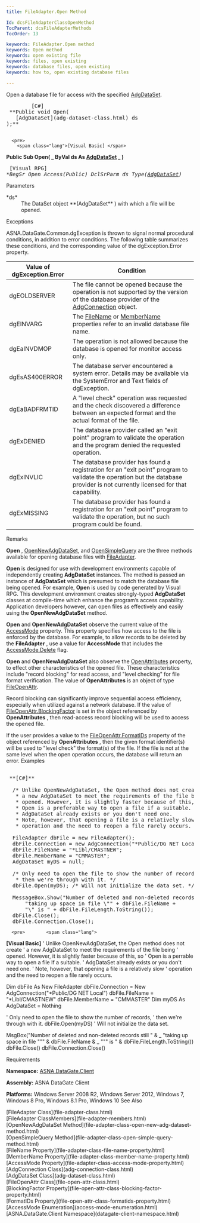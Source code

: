 ```yaml
---
title: FileAdapter.Open Method

Id: dcsFileAdapterClassOpenMethod
TocParent: dcsFileAdapterMethods
TocOrder: 13

keywords: FileAdapter.Open method
keywords: Open method
keywords: open existing file
keywords: files, open existing
keywords: database files, open existing
keywords: how to, open existing database files

---
```


Open a database file for access with the specified [AdgDataSet](adg-dataset-class.html).
<pre>
        <span class="lang">[C#]</span>
 **Public void Open(
   [AdgDataSet](adg-dataset-class.html) ds
);** 
      </pre>
      <pre>
        <span class="lang">[Visual Basic] </span>
 **Public Sub Open( _
   ByVal ds As [AdgDataSet](adg-dataset-class.html) _
)** 
      </pre>
      <pre class="prettyprint">
        <span class="lang">[Visual RPG]</span>
 **BegSr Open Access(*Public)
   DclSrParm ds Type([AdgDataSet](adg-dataset-class.html))** 
      </pre>

Parameters

<dl>
        <dt>
 *ds* 
        </dt>
        <dd>The DataSet object **(AdgDataSet** ) with which a file will be 
						opened.
					</dd>
</dl>

Exceptions

ASNA.DataGate.Common.dgException is thrown to signal normal procedural conditions, in addition to error conditions. The following table summarizes these conditions, and the corresponding value of the dgException.Error property.
<br />



| Value of dgException.Error | Condition |
| ---- | ---- |
| dgEOLDSERVER | The file cannot be opened because the operation is not supported by the version of the database provider of the [AdgConnection](adg-connection-class.html) object. |
| dgEINVARG | The [FileName](file-adapter-class-file-name-property.html) or [ MemberName](file-adapter-class-member-name-property.html) properties refer to an invalid database file name. |
| dgEaINVDMOP | The operation is not allowed because the database is opened for monitor access only. |
| dgEsAS400ERROR | The database server encountered a system error. Details may be available via the SystemError and Text fields of dgException. |
| dgEaBADFRMTID | A "level check" operation was requested and the check discovered a difference between an expected format and the actual format of the file. |
| dgExDENIED | The database provider called an "exit point" program to validate the operation and the program denied the requested operation. |
| dgExINVLIC | The database provider has found a registration for an "exit point" program to validate the operation but the database provider is not currently licensed for that capability. |
| dgExMISSING | The database provider has found a registration for an "exit point" program to validate the operation, but no such program could be found. |



Remarks

**Open** , [OpenNewAdgDataSet](file-adapter-class-open-new-adg-dataset-method.html), and [OpenSimpleQuery](file-adapter-class-open-simple-query-method.html) are the three methods available for opening database files with [ FileAdapter](file-adapter-class.html)<a>. </a>

**Open** is designed for use with development environments capable of independently creating **AdgDataSet** instances. The method is passed an instance of **AdgDataSet** which is presumed to match the database file being opened. For example, **Open** is used by code generated by Visual RPG. This development environment creates strongly-typed **AdgDataSet** classes at compile-time which enhance the program’s access capability. Application developers however, can open files as effectively and easily using the **OpenNewAdgDataSet** method.

**Open** and **OpenNewAdgDataSet** observe the current value of the [AccessMode](file-adapter-class-access-mode-property.html) property. This property specifies how access to the file is enforced by the database. For example, to allow records to be deleted by the **FileAdapter** , use a value for **AccessMode** that includes the [ AccessMode.Delete](access-mode-enumeration.html) flag.

**Open** and **OpenNewAdgDataSet** also observe the [ OpenAttributes](file-adapter-class-open-attributes-property.html) property, to effect other characteristics of the opened file. These characteristics include "record blocking" for read access, and "level checking" for file format verification. The value of **OpenAttributes** is an object of type [FileOpenAttr](file-open-attr-class.html).

Record blocking can significantly improve sequential access efficiency, especially when utilized against a network database. If the value of [ FileOpenAttr.BlockingFactor](file-open-attr-class-blocking-factor-property.html) is set in the object referenced by **OpenAttributes** , then read-access record blocking will be used to access the opened file.

If the user provides a value to the [ FileOpenAttr.FormatIDs](file-open-attr-class-formatids-property.html) property of the object referenced by **OpenAttributes** , then the given format identifier(s) will be used to "level check" the format(s) of the file. If the file is not at the same level when the open operation occurs, the database will return an error.
Examples

<pre>        <span class="lang">
 **[C#]** 
        </span>
  /* Unlike OpenNewAdgDataSet, the Open method does not create
   * a new AdgDataSet to meet the requirements of the file being
   * opened. However, it is slightly faster because of this, so
   * Open is a preferable way to open a file if a suitable.
   * AdgDataSet already exists or you don't need one. 
   * Note, however, that opening a file is a relatively slow
   * operation and the need to reopen a file rarely occurs. */

  FileAdapter dbFile = new FileAdapter();
  dbFile.Connection = new AdgConnection("*Public/DG NET Local");
  dbFile.FileName = "*Libl/CMASTNEW";
  dbFile.MemberName = "CMMASTER";
  AdgDataSet myDS = null;

  /* Only need to open the file to show the number of records,
   * then we're through with it. */
  dbFile.Open(myDS); /* Will not initialize the data set. */

  MessageBox.Show("Number of deleted and non-deleted records still " +
      "taking up space in file \"" + dbFile.FileName +
      "\" is " + dbFile.FileLength.ToString());
  dbFile.Close();
  dbFile.Connection.Close();
</pre>
      <pre>        <span class="lang">
 **[Visual Basic]** 
        </span>
  ' Unlike OpenNewAdgDataSet, the Open method does not create
  ' a new AdgDataSet to meet the requirements of the file being
  ' opened. However, it is slightly faster because of this, so
  ' Open is a perrable way to open a file If a suitable.
  ' AdgDataSet already exists or you don't need one. 
  ' Note, however, that opening a file is a relatively slow
  ' operation and the need to reopen a file rarely occurs. 

  Dim dbFile As New FileAdapter
  dbFile.Connection = New AdgConnection("*Public/DG NET Local")
  dbFile.FileName = "*Libl/CMASTNEW"
  dbFile.MemberName = "CMMASTER"
  Dim myDS As AdgDataSet = Nothing

  ' Only need to open the file to show the number of records,
  ' then we're through with it. 
  dbFile.Open(myDS) ' Will not initialize the data set. 

  MsgBox("Number of deleted and non-deleted records still " &amp; _
      "taking up space in file """ &amp; dbFile.FileName &amp; _
      """ is " &amp; dbFile.FileLength.ToString())
  dbFile.Close()
  dbFile.Connection.Close()
</pre>

Requirements

**Namespace:** [ASNA.DataGate.Client](datagate-client-namespace.html) 

**Assembly:** ASNA DataGate Client

**Platforms:** Windows Server 2008 R2, Windows Server 2012, Windows 7, Windows 8 Pro, Windows 8.1 Pro, Windows 10
See Also

<dl />
      [FileAdapter Class](file-adapter-class.html)
      <br />
      [FileAdapter ClassMembers](file-adapter-members.html)
      <br />
      [OpenNewAdgDataSet Method](file-adapter-class-open-new-adg-dataset-method.html)
      <br />
      [OpenSimpleQuery Method](file-adapter-class-open-simple-query-method.html)
      <br />
      [FileName Property](file-adapter-class-file-name-property.html)
      <br />
      [MemberName Property](file-adapter-class-member-name-property.html)
      <br />
      [AccessMode Property](file-adapter-class-access-mode-property.html)
      <br />
      [AdgConnection Class](adg-connection-class.html)
      <br />
      [AdgDataSet Class](adg-dataset-class.html)
      <br />
      [FileOpenAttr Class](file-open-attr-class.html)
      <br />
      [BlockingFactor Property](file-open-attr-class-blocking-factor-property.html)
      <br />
      [FormatIDs Property](file-open-attr-class-formatids-property.html)
      <br />
      [AccessMode Enumeration](access-mode-enumeration.html)
      <br />
      [ASNA.DataGate.Client Namespace](datagate-client-namespace.html)

